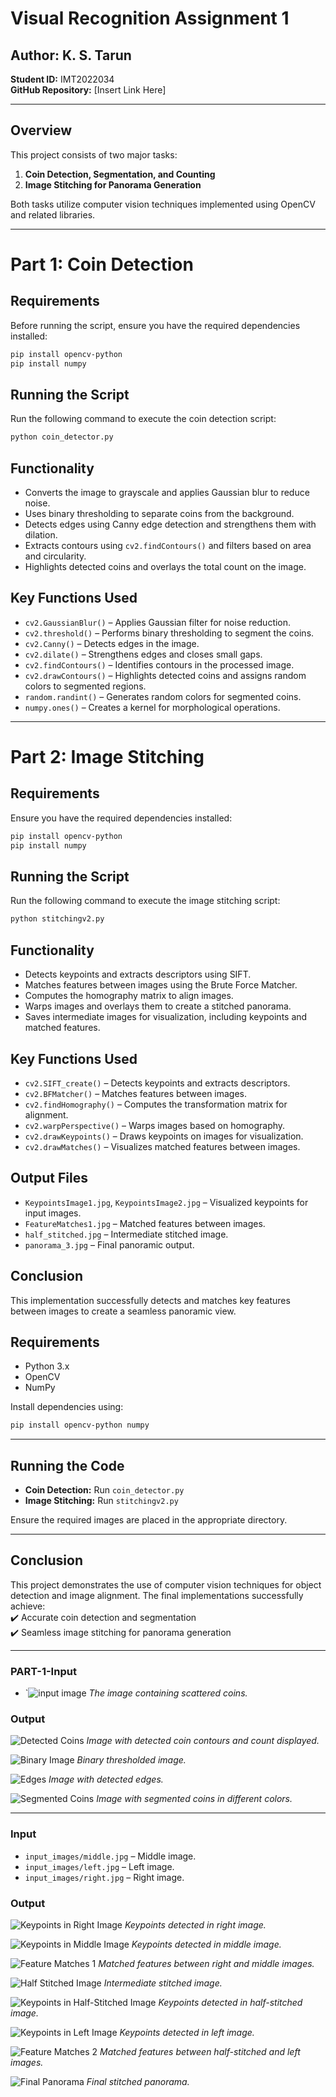 # Visual Recognition Assignment 1

## Author: K. S. Tarun  
**Student ID:** IMT2022034  
**GitHub Repository:** [Insert Link Here]  

---

## Overview  
This project consists of two major tasks:  
1. **Coin Detection, Segmentation, and Counting**  
2. **Image Stitching for Panorama Generation**  

Both tasks utilize computer vision techniques implemented using OpenCV and related libraries.

---
# Part 1: Coin Detection

## Requirements
Before running the script, ensure you have the required dependencies installed:

```bash
pip install opencv-python
pip install numpy
```

## Running the Script
Run the following command to execute the coin detection script:

```bash
python coin_detector.py
```

## Functionality
- Converts the image to grayscale and applies Gaussian blur to reduce noise.
- Uses binary thresholding to separate coins from the background.
- Detects edges using Canny edge detection and strengthens them with dilation.
- Extracts contours using `cv2.findContours()` and filters based on area and circularity.
- Highlights detected coins and overlays the total count on the image.

## Key Functions Used
- `cv2.GaussianBlur()` – Applies Gaussian filter for noise reduction.
- `cv2.threshold()` – Performs binary thresholding to segment the coins.
- `cv2.Canny()` – Detects edges in the image.
- `cv2.dilate()` – Strengthens edges and closes small gaps.
- `cv2.findContours()` – Identifies contours in the processed image.
- `cv2.drawContours()` – Highlights detected coins and assigns random colors to segmented regions.
- `random.randint()` – Generates random colors for segmented coins.
- `numpy.ones()` – Creates a kernel for morphological operations.

---

# Part 2: Image Stitching

## Requirements
Ensure you have the required dependencies installed:

```bash
pip install opencv-python
pip install numpy
```

## Running the Script
Run the following command to execute the image stitching script:

```bash
python stitchingv2.py
```

## Functionality
- Detects keypoints and extracts descriptors using SIFT.
- Matches features between images using the Brute Force Matcher.
- Computes the homography matrix to align images.
- Warps images and overlays them to create a stitched panorama.
- Saves intermediate images for visualization, including keypoints and matched features.

## Key Functions Used
- `cv2.SIFT_create()` – Detects keypoints and extracts descriptors.
- `cv2.BFMatcher()` – Matches features between images.
- `cv2.findHomography()` – Computes the transformation matrix for alignment.
- `cv2.warpPerspective()` – Warps images based on homography.
- `cv2.drawKeypoints()` – Draws keypoints on images for visualization.
- `cv2.drawMatches()` – Visualizes matched features between images.

## Output Files
- `KeypointsImage1.jpg`, `KeypointsImage2.jpg` – Visualized keypoints for input images.
- `FeatureMatches1.jpg` – Matched features between images.
- `half_stitched.jpg` – Intermediate stitched image.
- `panorama_3.jpg` – Final panoramic output.

## Conclusion
This implementation successfully detects and matches key features between images to create a seamless panoramic view.


## Requirements  
- Python 3.x  
- OpenCV  
- NumPy   

Install dependencies using:  
```bash
pip install opencv-python numpy
```

---

## Running the Code  
- **Coin Detection:** Run `coin_detector.py`  
- **Image Stitching:** Run `stitchingv2.py`  

Ensure the required images are placed in the appropriate directory.

---

## Conclusion  
This project demonstrates the use of computer vision techniques for object detection and image alignment. The final implementations successfully achieve:  
✔️ Accurate coin detection and segmentation  
✔️ Seamless image stitching for panorama generation  

---

### **PART-1-Input**
- `![input image](part1/input_images/IMG20250302134045_BURST002.jpg)
  *The image containing scattered coins.*

### **Output**
![Detected Coins](part1/output_images/detected_coins.jpg)
*Image with detected coin contours and count displayed.*

![Binary Image](part1/output_images/binary.jpg)
*Binary thresholded image.*

![Edges](part1/output_images/edges.jpg)
*Image with detected edges.*

![Segmented Coins](part1/output_images/segmented_coins.jpg)
*Image with segmented coins in different colors.*

---

### **Input**
- `input_images/middle.jpg` – Middle image.
- `input_images/left.jpg` – Left image.
- `input_images/right.jpg` – Right image.

### **Output**
![Keypoints in Right Image](part2/output_images/KeypointsImage11.jpg)
*Keypoints detected in right image.*

![Keypoints in Middle Image](part2/output_images/KeypointsImage12.jpg)
*Keypoints detected in middle image.*

![Feature Matches 1](part2/output_images/FeatureMatches1.jpg)
*Matched features between right and middle images.*

![Half Stitched Image](part2/output_images/half_stitched.jpg)
*Intermediate stitched image.*

![Keypoints in Half-Stitched Image](part2/output_images/KeypointsImage21.jpg)
*Keypoints detected in half-stitched image.*

![Keypoints in Left Image](part2/output_images/KeypointsImage22.jpg)
*Keypoints detected in left image.*

![Feature Matches 2](part2/output_images/FeatureMatches2.jpg)
*Matched features between half-stitched and left images.*

![Final Panorama](part2/output_images/panorama_3.jpg)
*Final stitched panorama.*
